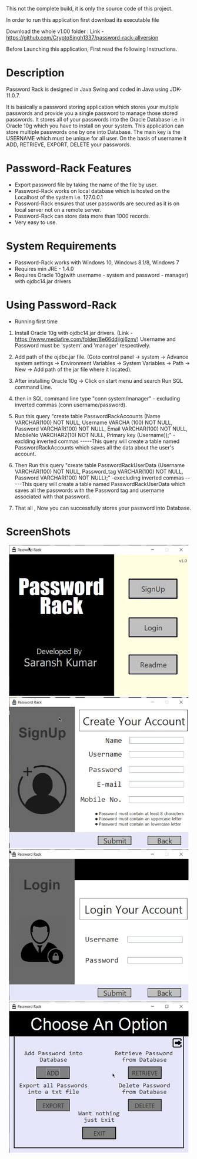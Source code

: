 This not the complete build, it is only the source code of this project.

In order to run this application first download its executable file

Download the whole v1.00 folder :
Link - https://github.com/CryptoSingh1337/password-rack-allversion

Before Launching this application, First read the following Instructions.

Description
==========
Password Rack is designed in Java Swing and coded in Java using JDK-11.0.7.

It is basically a password storing application which stores your multiple passwords and provide you
a single password to manage those stored passwords. It stores all of your passwords into the Oracle
Database i.e. in Oracle 10g which you have to install on your system. This application can store
multiple passwords one by one into Database. The main key is the USERNAME which must be unique
for all user. On the basis of username it ADD, RETRIEVE, EXPORT, DELETE your passwords.

Password-Rack Features
=====================

* Export password file by taking the name of the file by user.
* Password-Rack works on local database which is hosted on the Localhost of the system i.e. 127.0.0.1
* Password-Rack ensures that user passwords are secured as it is on local server not on a remote server.
* Password-Rack can store data more than 1000 records.
* Very easy to use.

System Requirements
====================

* Password-Rack works with Windows 10, Windows 8.1/8, Windows 7
* Requires min JRE - 1.4.0
* Requires Oracle 10g(with username - system and password - manager) with ojdbc14.jar drivers 

Using Password-Rack
==================

* Running first time

1. Install Oracle 10g with ojdbc14.jar drivers. (Link - https://www.mediafire.com/folder/8e66ddjigj6zm/)
Username and Password must be 'system' and 'manager' respectively.

2. Add path of the ojdbc.jar file.
(Goto control panel -> system -> Advance system settings -> Environment Variables -> System Variables -> Path ->
New -> Add path of the jar file where it located).

3. After installing Oracle 10g -> Click on start menu and search Run SQL command Line.

4. then in SQL command line type "conn system/manager" - excluding inverted commas (conn username/password).

5. Run this query "create table PasswordRackAccounts (Name VARCHAR(100) NOT NULL, Username VARCHA
(100) NOT NULL, Password VARCHAR(100) NOT NULL, Email VARCHAR(100) NOT NULL, MobileNo VARCHAR2(10) NOT NULL, Primary key (Username));"  -exclding inverted commas
-----This query will create a table named PasswordRackAccounts which saves all the data about the user's account.

6. Then Run this query "create table PasswordRackUserData (Username VARCHAR(100) NOT NULL, Password_tag VARCHAR(100) NOT NULL, Password VARCHAR(100) NOT NULL);"
 -execluding inverted commas
-----This query will create a table named PasswordRackUserData which saves all the passwords with the Password tag and username associated with that password.

7. That all , Now you can successfully stores your password into Database. 

ScreenShots
==========
<p align="center">
<img src="https://github.com/CryptoSingh1337/password-rack/blob/master/Screenshots/Open.jpg" width="488" height="410"><br>
<img src="https://github.com/CryptoSingh1337/password-rack/blob/master/Screenshots/SignUp.jpg" width="488" height="410"><br>
<img src="https://github.com/CryptoSingh1337/password-rack/blob/master/Screenshots/Login.jpg" width="488" height="410"><br>
<img src="https://github.com/CryptoSingh1337/password-rack/blob/master/Screenshots/Home.jpg" width="488" height="410"></p>
